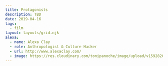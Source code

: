 ```yaml
---
title: Protagonists
description: TBD
date: 2019-04-16
tags:
  - film
layout: layouts/grid.njk
alexa:
  - name: Alexa Clay
  - role: Anthropologist & Culture Hacker
  - url: http://www.alexaclay.com/
  - image: https://res.cloudinary.com/tonipanoche/image/upload/v1592820246/transmodernity/AlexaClay_portrait_CE.jpg
---
```

